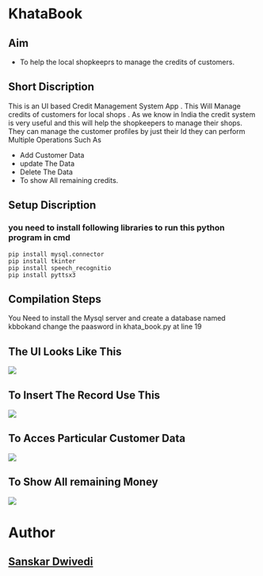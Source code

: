 # KhataBook 

## Aim
* To help the local shopkeeprs to manage the credits of customers.


## Short Discription
This is an UI based Credit Management System App . This Will Manage credits of customers for local shops . As we know in India the credit system is very useful and this will help the shopkeepers to manage their shops. They can manage the customer profiles by just their Id they can perform Multiple Operations Such As

* Add Customer Data
* update The Data
* Delete The Data
* To show All remaining credits.

## Setup Discription 
### you need to install following libraries to run this python program in cmd
```
pip install mysql.connector
pip install tkinter
pip install speech_recognitio
pip install pyttsx3

```
## Compilation Steps
You Need to install the Mysql server and create a database named kbbokand change the paasword in khata_book.py at line 19 

## The UI Looks Like This 
<img src="https://github.com/Knighthawk-Leo/Awesome_Python_Scripts/blob/Knighthawk-Leo-patch-1/GUIScripts/Khata%20Book%20Management%20System/Images/khata.jpg">

## To Insert The Record Use This 
<img src="https://github.com/Knighthawk-Leo/Awesome_Python_Scripts/blob/Knighthawk-Leo-patch-1/GUIScripts/Khata%20Book%20Management%20System/Images/KhataAdding.jpg">

## To Acces Particular Customer Data
<img src="https://github.com/Knighthawk-Leo/Awesome_Python_Scripts/blob/Knighthawk-Leo-patch-1/GUIScripts/Khata%20Book%20Management%20System/Images/Showcust.jpg">

## To Show All remaining Money
<img src="https://github.com/Knighthawk-Leo/Awesome_Python_Scripts/blob/Knighthawk-Leo-patch-1/GUIScripts/Khata%20Book%20Management%20System/Images/showall.jpg">



# Author 
## <a href="https://github.com/Knighthawk-Leo">Sanskar Dwivedi </a> 
